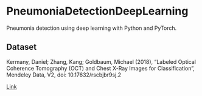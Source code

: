 # PneumoniaDetectionDeepLearning

Pneumonia detection using deep learning with Python and PyTorch.

## Dataset

Kermany, Daniel; Zhang, Kang; Goldbaum, Michael (2018), “Labeled Optical Coherence Tomography (OCT) and Chest X-Ray Images for Classification”, Mendeley Data, V2, doi: 10.17632/rscbjbr9sj.2

[Link](https://data.mendeley.com/datasets/rscbjbr9sj/2)

